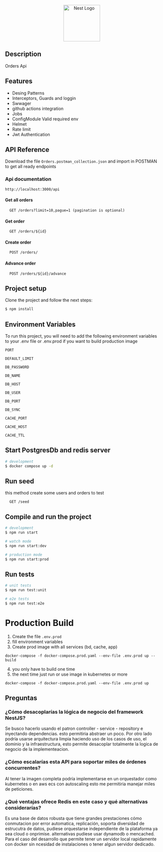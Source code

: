 <p align="center">
  <a href="http://nestjs.com/" target="blank"><img src="https://nestjs.com/img/logo-small.svg" width="120" alt="Nest Logo" /></a>
</p>

## Description
Orders Api

## Features

- Desing Patterns
- Interceptors, Guards and loggin
- Swwager
- github actions integration
- Jobs
- ConfigModule Valid required env
- Helmet
- Rate limit 
- Jwt Authentication


## API Reference

Download the file ```Orders.postman_collection.json``` and import in POSTMAN to get all ready endpoints

### Api documentation
```
http://localhost:3000/api
```

#### Get all orders

```http
  GET /orders?limit=10,pague=1 (pagination is optional)
```

#### Get order

```http
  GET /orders/${id}
```

#### Create order

```http
  POST /orders/
```

#### Advance order

```http
  POST /orders/${id}/advance
```

## Project setup

Clone the project and follow the next steps:

```bash
$ npm install
```

## Environment Variables

To run this project, you will need to add the following environment variables to your .env file or .env.prod if you want to build production image

`PORT`

`DEFAULT_LIMIT`

`DB_PASSWORD`

`DB_NAME`

`DB_HOST`

`DB_USER`

`DB_PORT`

`DB_SYNC`

`CACHE_PORT`

`CACHE_HOST`

`CACHE_TTL`

## Start PostgresDb and redis server

```bash
# development
$ docker compose up -d

```

## Run seed
this method create some users and orders to test

```http
  GET /seed
```

## Compile and run the project

```bash
# development
$ npm run start

# watch mode
$ npm run start:dev

# production mode
$ npm run start:prod
```

## Run tests

```bash
# unit tests
$ npm run test:unit

# e2e tests
$ npm run test:e2e

```

# Production Build
1. Create the file ```.env.prod```
2. fill environment variables
3. Create prod image with all services (bd, cache, app)
```
docker-compose -f docker-compose.prod.yaml --env-file .env.prod up --build
```
4. you only have to build one time
5. the next time just run or use image in kubernetes or more
```
docker-compose -f docker-compose.prod.yaml --env-file .env.prod up
```

## Preguntas
### ¿Cómo desacoplarías la lógica de negocio del framework NestJS?

Se busco hacerlo usando el patron controller - service - repository e inyectando dependencias. esto permitiria abstraer un poco.
Por otro lado podría usarse arquitectura limpia haciendo uso de los casos de uso, el dominio y la infraestructura, esto permite desacoplar
totalmente la logica de negocio de la implementeacion.

### ¿Cómo escalarías esta API para soportar miles de órdenes concurrentes?
Al tener la imagen completa podría implementarse en un orquestador como kubernetes o en aws ecs con autoscaling esto me permitiria manejar
miles de peticiones.

### ¿Qué ventajas ofrece Redis en este caso y qué alternativas considerarías?
Es una base de datos robusta que tiene grandes prestaciones cómo conmutacion por error automatica, replicación, soporta diversidad de estrucutra 
de datos, pudiese orquestarse independiente de la plataforma ya sea cloud o onprimise. alternativas pudiese usar dynamodb o mencached. Para el caso
del desarrollo que permite tener un servidor local rapidamente con docker sin ncesidad de instalaciones o tener algun servidor dedicado.
 